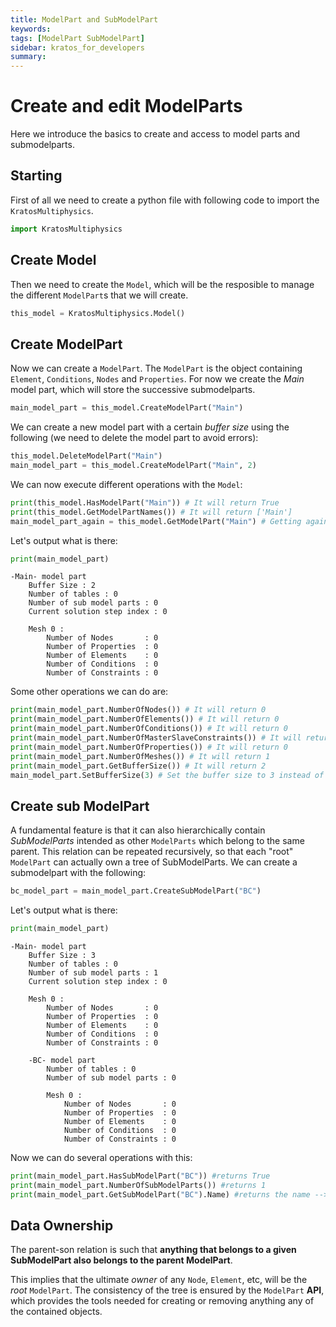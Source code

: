 ```yaml
---
title: ModelPart and SubModelPart
keywords: 
tags: [ModelPart SubModelPart]
sidebar: kratos_for_developers
summary: 
---
```


# Create and edit ModelParts

Here we introduce the basics to create and access to model parts and submodelparts.

## Starting

First of all we need to create a python file with following code to import the `KratosMultiphysics`.

```python
import KratosMultiphysics
```

## Create Model

Then we need to create the `Model`, which will be the resposible to manage the different `ModelPart`s that we will create.

```python
this_model = KratosMultiphysics.Model()
```

## Create ModelPart

Now we can create a `ModelPart`. The `ModelPart` is the object containing `Element`, `Conditions`, `Nodes` and `Properties`. For now we create the *Main* model part, which will store the successive submodelparts.

```python
main_model_part = this_model.CreateModelPart("Main")
```

We can create a new model part with a certain *buffer size* using the following (we need to delete the model part to avoid errors):

```python
this_model.DeleteModelPart("Main")
main_model_part = this_model.CreateModelPart("Main", 2)
```

We can now execute different operations with the `Model`:

```python
print(this_model.HasModelPart("Main")) # It will return True
print(this_model.GetModelPartNames()) # It will return ['Main']
main_model_part_again = this_model.GetModelPart("Main") # Getting again
```

Let's output what is there:

```python
print(main_model_part)
```

```console
-Main- model part
    Buffer Size : 2
    Number of tables : 0
    Number of sub model parts : 0
    Current solution step index : 0

    Mesh 0 :
        Number of Nodes       : 0
        Number of Properties  : 0
        Number of Elements    : 0
        Number of Conditions  : 0
        Number of Constraints : 0
```

Some other operations we can do are:

```python
print(main_model_part.NumberOfNodes()) # It will return 0
print(main_model_part.NumberOfElements()) # It will return 0
print(main_model_part.NumberOfConditions()) # It will return 0
print(main_model_part.NumberOfMasterSlaveConstraints()) # It will return 0
print(main_model_part.NumberOfProperties()) # It will return 0
print(main_model_part.NumberOfMeshes()) # It will return 1
print(main_model_part.GetBufferSize()) # It will return 2
main_model_part.SetBufferSize(3) # Set the buffer size to 3 instead of 2
```

## Create sub ModelPart

A fundamental feature is that it can also hierarchically contain *SubModelParts* intended as other `ModelParts` which belong to the same parent. This relation can be repeated recursively, so that each "root" `ModelPart` can actually own a tree of SubModelParts. We can create a submodelpart with the following:

```python
bc_model_part = main_model_part.CreateSubModelPart("BC")
```

Let's output what is there:

```python
print(main_model_part)
```

```console
-Main- model part
    Buffer Size : 3
    Number of tables : 0
    Number of sub model parts : 1
    Current solution step index : 0

    Mesh 0 :
        Number of Nodes       : 0
        Number of Properties  : 0
        Number of Elements    : 0
        Number of Conditions  : 0
        Number of Constraints : 0

    -BC- model part
        Number of tables : 0
        Number of sub model parts : 0

        Mesh 0 :
            Number of Nodes       : 0
            Number of Properties  : 0
            Number of Elements    : 0
            Number of Conditions  : 0
            Number of Constraints : 0

```

Now we can do several operations with this:

```python
print(main_model_part.HasSubModelPart("BC")) #returns True
print(main_model_part.NumberOfSubModelParts()) #returns 1
print(main_model_part.GetSubModelPart("BC").Name) #returns the name --> BC
```

## Data Ownership

The parent-son relation is such that **anything that belongs to a given SubModelPart also belongs to the parent ModelPart**. 

This implies that the ultimate *owner* of any `Node`, `Element`, etc, will be the *root* `ModelPart`. The consistency of the tree is ensured by the `ModelPart` **API**, which provides the tools needed for creating or removing anything any of the contained objects.
